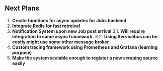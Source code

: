 ## Next Plans
1. **Create functions for async updates for Jobs backend**
2. **Integrate Redis for fast retreival**
3. **Notification System upon new Job post arrival**
	3.1. **Will require integration to some async framework.**
	3.2. **Using Servicebus can be costly might use some other message broker**	
4. **Custom tracing framework using Prometheus and Grafana (learning purpose)**
5. **Make the system scalable enough to register a new scraping source easily**
